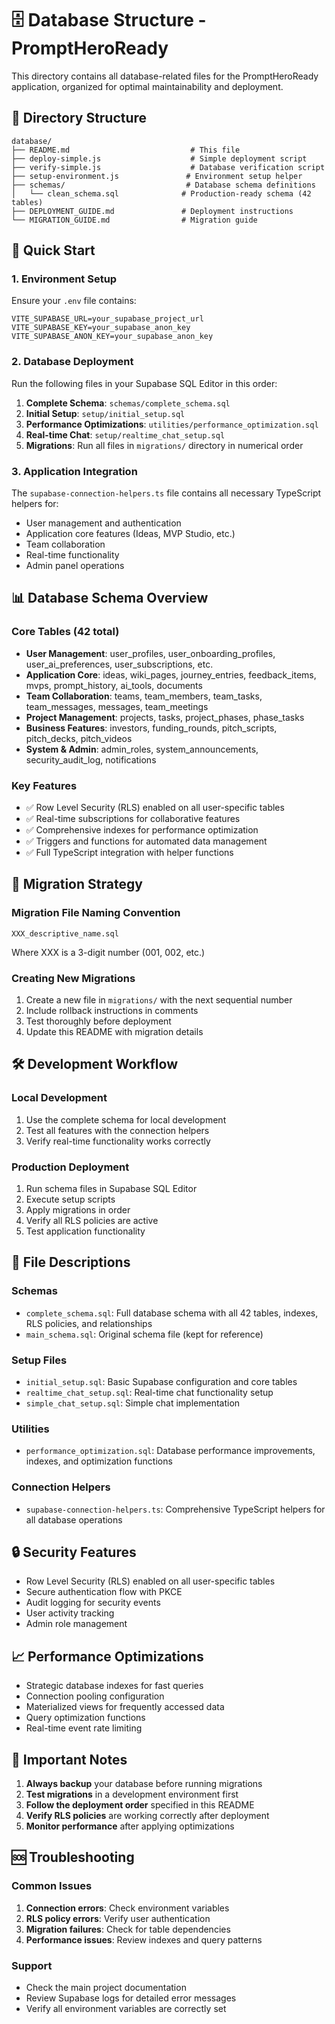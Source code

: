 # 🗄️ Database Structure - PromptHeroReady

This directory contains all database-related files for the PromptHeroReady application, organized for optimal maintainability and deployment.

## 📁 Directory Structure

```
database/
├── README.md                           # This file
├── deploy-simple.js                    # Simple deployment script
├── verify-simple.js                    # Database verification script
├── setup-environment.js               # Environment setup helper
├── schemas/                           # Database schema definitions
│   └── clean_schema.sql              # Production-ready schema (42 tables)
├── DEPLOYMENT_GUIDE.md               # Deployment instructions
└── MIGRATION_GUIDE.md                # Migration guide
```

## 🚀 Quick Start

### 1. Environment Setup
Ensure your `.env` file contains:
```env
VITE_SUPABASE_URL=your_supabase_project_url
VITE_SUPABASE_KEY=your_supabase_anon_key
VITE_SUPABASE_ANON_KEY=your_supabase_anon_key
```

### 2. Database Deployment
Run the following files in your Supabase SQL Editor in this order:

1. **Complete Schema**: `schemas/complete_schema.sql`
2. **Initial Setup**: `setup/initial_setup.sql`
3. **Performance Optimizations**: `utilities/performance_optimization.sql`
4. **Real-time Chat**: `setup/realtime_chat_setup.sql`
5. **Migrations**: Run all files in `migrations/` directory in numerical order

### 3. Application Integration
The `supabase-connection-helpers.ts` file contains all necessary TypeScript helpers for:
- User management and authentication
- Application core features (Ideas, MVP Studio, etc.)
- Team collaboration
- Real-time functionality
- Admin panel operations

## 📊 Database Schema Overview

### Core Tables (42 total)
- **User Management**: user_profiles, user_onboarding_profiles, user_ai_preferences, user_subscriptions, etc.
- **Application Core**: ideas, wiki_pages, journey_entries, feedback_items, mvps, prompt_history, ai_tools, documents
- **Team Collaboration**: teams, team_members, team_tasks, team_messages, messages, team_meetings
- **Project Management**: projects, tasks, project_phases, phase_tasks
- **Business Features**: investors, funding_rounds, pitch_scripts, pitch_decks, pitch_videos
- **System & Admin**: admin_roles, system_announcements, security_audit_log, notifications

### Key Features
- ✅ Row Level Security (RLS) enabled on all user-specific tables
- ✅ Real-time subscriptions for collaborative features
- ✅ Comprehensive indexes for performance optimization
- ✅ Triggers and functions for automated data management
- ✅ Full TypeScript integration with helper functions

## 🔧 Migration Strategy

### Migration File Naming Convention
```
XXX_descriptive_name.sql
```
Where XXX is a 3-digit number (001, 002, etc.)

### Creating New Migrations
1. Create a new file in `migrations/` with the next sequential number
2. Include rollback instructions in comments
3. Test thoroughly before deployment
4. Update this README with migration details

## 🛠️ Development Workflow

### Local Development
1. Use the complete schema for local development
2. Test all features with the connection helpers
3. Verify real-time functionality works correctly

### Production Deployment
1. Run schema files in Supabase SQL Editor
2. Execute setup scripts
3. Apply migrations in order
4. Verify all RLS policies are active
5. Test application functionality

## 📝 File Descriptions

### Schemas
- `complete_schema.sql`: Full database schema with all 42 tables, indexes, RLS policies, and relationships
- `main_schema.sql`: Original schema file (kept for reference)

### Setup Files
- `initial_setup.sql`: Basic Supabase configuration and core tables
- `realtime_chat_setup.sql`: Real-time chat functionality setup
- `simple_chat_setup.sql`: Simple chat implementation

### Utilities
- `performance_optimization.sql`: Database performance improvements, indexes, and optimization functions

### Connection Helpers
- `supabase-connection-helpers.ts`: Comprehensive TypeScript helpers for all database operations

## 🔒 Security Features

- Row Level Security (RLS) enabled on all user-specific tables
- Secure authentication flow with PKCE
- Audit logging for security events
- User activity tracking
- Admin role management

## 📈 Performance Optimizations

- Strategic database indexes for fast queries
- Connection pooling configuration
- Materialized views for frequently accessed data
- Query optimization functions
- Real-time event rate limiting

## 🚨 Important Notes

1. **Always backup** your database before running migrations
2. **Test migrations** in a development environment first
3. **Follow the deployment order** specified in this README
4. **Verify RLS policies** are working correctly after deployment
5. **Monitor performance** after applying optimizations

## 🆘 Troubleshooting

### Common Issues
1. **Connection errors**: Check environment variables
2. **RLS policy errors**: Verify user authentication
3. **Migration failures**: Check for table dependencies
4. **Performance issues**: Review indexes and query patterns

### Support
- Check the main project documentation
- Review Supabase logs for detailed error messages
- Verify all environment variables are correctly set
